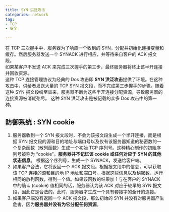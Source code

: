 ```yaml
---
title: SYN 洪泛攻击  
categories: network  
tag:    
- TCP  
- 安全

---
```


在 TCP 三次握手中，服务器为了响应一个收到的 SYN，分配并初始化连接变量和缓存。然后服务器发送一个 SYNACK 进行相应，并等待来自客户的 ACK 报文段。  
如果某客户不发送 ACK 来完成三次握手的第三步，最终服务器将终止该半开连接并回收资源。  
这种 TCP 连接管理协议为经典的 Dos 攻击即 **SYN 洪泛攻击**提供了环境。在这种攻击中，供给者发送大量的 TCP SYN 报文段，而不完成第三步握手的步骤。随着这种 SYN 报文段纷至沓来，服务器不断为这些半开连接分配资源，导致服务器的连接资源被消耗殆尽。 这种 SYN 洪泛攻击是被记载的众多 Dos 攻击中的第一种。  
## 防御系统 : SYN cookie    
1. 服务器收到一个 SYN 报文段时，不会为该报文段生成一个半开连接，而是根据 SYN 报文段的源和目的地址与端口号以及仅有该服务器知道的秘密数的一个复杂函数（散列函数）生成一个初始 TCP 序列号。这种精心制作的初始序列号被称为 “cookie”。**服务器并不记忆该 cookie 或任何对应于 SYN 的其他状态信息**。  根据这个序列号，生成一个 SYNACK，发送给客户端。
2. 如果客户合法，它将返回一个 ACK 报文段。根据报文段中的信息，可以获取该 TCP 连接的源和目的地 IP 地址和端口号。根据这些信息以及秘密数，运行相同的散列函数，得到一个值。如果该函数的结果加 1 与在客户的 SYNACK 中的确认 (cookie) 值相同的话，服务器认为该 ACK 对应于较早的 SYN 报文段，因此它是合法的。此时，服务器才生成一个具有套接字的全开的连接。  
3. 如果客户端没有返回一个 ACK 报文段，那么初始的 SYN 并没有对服务器产生危害，因为**服务器并没有为它分配任何资源**。




